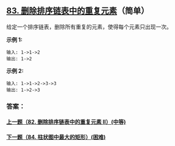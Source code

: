 ## [83. 删除排序链表中的重复元素](https://leetcode-cn.com/problems/remove-duplicates-from-sorted-list/)（简单）

给定一个排序链表，删除所有重复的元素，使得每个元素只出现一次。

**示例 1:**

```
输入: 1->1->2
输出: 1->2
```

**示例 2:**

```
输入: 1->1->2->3->3
输出: 1->2->3
```



### 答案：



#### [上一题（82. 删除排序链表中的重复元素 II）(中等)](https://github.com/sdwwld/leetCode/blob/master/src/main/java/com/wld/java/leetcode/leetCode0082.md)

#### [下一题（84. 柱状图中最大的矩形）(困难)](https://github.com/sdwwld/leetCode/blob/master/src/main/java/com/wld/java/leetcode/leetCode0084.md)